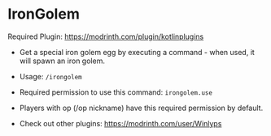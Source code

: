 # IronGolem
Required Plugin: https://modrinth.com/plugin/kotlinplugins
- Get a special iron golem egg by executing a command - when used, it will spawn an iron golem.  
- Usage: ```/irongolem```
- Required permission to use this command: ```irongolem.use```
- Players with op (/op nickname) have this required permission by default.

- Check out other plugins: https://modrinth.com/user/Winlyps
